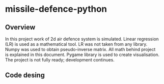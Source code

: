# missile-defence-python

## Overview
  In this project work of 2d air defence system is simulated.
  Linear regression (LR) is used as a mathematical tool. LR was not taken from any library.
  Numpy was used to obtain pseudo-inverse matrix. All math behind project is explained in this document.
  Pygame library is used to create visualisation. 
  The project is not fully ready; development continues.

## Code desing
  
  
